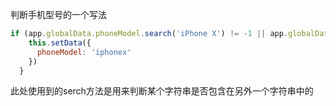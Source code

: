 

判断手机型号的一个写法

```js
if (app.globalData.phoneModel.search('iPhone X') != -1 || app.globalData.phoneModel.search('iPhone11') != -1) {
    this.setData({
      phoneModel: 'iphonex'
    })
  }
```

此处使用到的serch方法是用来判断某个字符串是否包含在另外一个字符串中的

